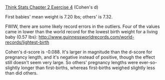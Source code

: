 [Think Stats Chapter 2 Exercise 4](http://greenteapress.com/thinkstats2/html/thinkstats2003.html#toc24) (Cohen's d)

First babies' mean weight is 7.20 lbs; others' is 7.32. 

FWIW, there are some likely record errors in the outliers. Four of the values came in lower than the world record for the lowest birth weight for a living baby (0.57 lbs): http://www.guinnessworldrecords.com/world-records/lightest-birth 

Cohen's d-score is -0.088. It's larger in magnitude than the d-score for pregnancy length, and it's negative instead of positive, though the effect still doesn't seem very large. So others' pregnancy lengths were ever-so-slightly longer than first-births, whereas first-births weighed slightly less than did others.


